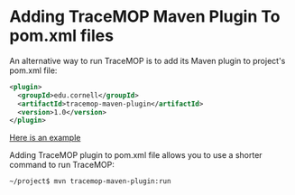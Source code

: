 # Adding TraceMOP Maven Plugin To pom.xml files

An alternative way to run TraceMOP is to add its Maven plugin to project's pom.xml file:
```xml
<plugin>
  <groupId>edu.cornell</groupId>
  <artifactId>tracemop-maven-plugin</artifactId>
  <version>1.0</version>
</plugin>
```
[Here is an example](https://github.com/guan-kevin/commons/blob/6f93a3db1d76ebf57d6f7299561a81045c252f1b/pom.xml#L279-L283)

Adding TraceMOP plugin to pom.xml file allows you to use a shorter command to run TraceMOP:
```bash
~/project$ mvn tracemop-maven-plugin:run
```
